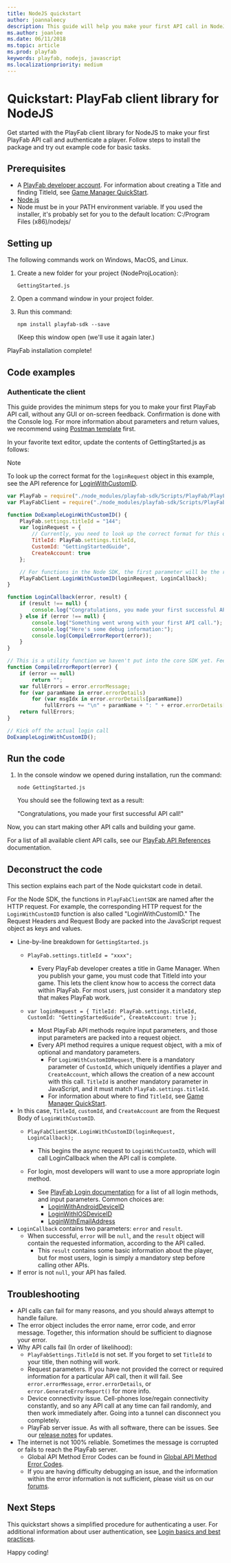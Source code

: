 ```yaml
---
title: NodeJS quickstart
author: joannaleecy
description: This guide will help you make your first API call in NodeJS.
ms.author: joanlee
ms.date: 06/11/2018
ms.topic: article
ms.prod: playfab
keywords: playfab, nodejs, javascript
ms.localizationpriority: medium
---
```


# Quickstart: PlayFab client library for NodeJS

Get started with the PlayFab client library for NodeJS to make your first PlayFab API call and authenticate a player. Follow steps to install the package and try out example code for basic tasks.



## Prerequisites

- A [PlayFab developer account](https://developer.playfab.com/en-us/sign-up). For information about creating a Title and finding TitleId, see [Game Manager QuickStart](../../gamemanager/quickstart.md).
- [Node.js](https://nodejs.org/en/download/)
- Node must be in your PATH environment variable. If you used the installer, it's probably set for you to the default location: C:/Program Files (x86)/nodejs/



## Setting up

The following commands work on Windows, MacOS, and Linux.

1. Create a new folder for your project {NodeProjLocation}:

   `GettingStarted.js`

2. Open a command window in your project folder.

3. Run this command:

   `npm install playfab-sdk --save`

   (Keep this window open (we'll use it again later.)

PlayFab installation complete!



## Code examples

### Authenticate the client

This guide provides the minimum steps for you to make your first PlayFab API call, without any GUI or on-screen feedback. Confirmation is done with the Console log. For more information about parameters and return values, we recommend using [Postman template](../postman/postman-quickstart.md) first. 

In your favorite text editor, update the contents of GettingStarted.js as follows:

> [!NOTE]
> To look up the correct format for the `loginRequest` object in this example, see the API reference for [LoginWithCustomID](xref:titleid.playfabapi.com.client.authentication.loginwithcustomid).  

```javascript
var PlayFab = require("./node_modules/playfab-sdk/Scripts/PlayFab/PlayFab");
var PlayFabClient = require("./node_modules/playfab-sdk/Scripts/PlayFab/PlayFabClient");

function DoExampleLoginWithCustomID() {
    PlayFab.settings.titleId = "144";
    var loginRequest = {
        // Currently, you need to look up the correct format for this object in the API reference for LoginWithCustomID. The Request Headers and Request Body are included as keys and values in the request object.
        TitleId: PlayFab.settings.titleId,
        CustomId: "GettingStartedGuide",
        CreateAccount: true
    };

    // For functions in the Node SDK, the first parameter will be the request object and the second parameter will be the callback function. The callback function executes after the request returns.
    PlayFabClient.LoginWithCustomID(loginRequest, LoginCallback);
}

function LoginCallback(error, result) {
    if (result !== null) {
        console.log("Congratulations, you made your first successful API call!");
    } else if (error !== null) {
        console.log("Something went wrong with your first API call.");
        console.log("Here's some debug information:");
        console.log(CompileErrorReport(error));
    }
}

// This is a utility function we haven't put into the core SDK yet. Feel free to use it.
function CompileErrorReport(error) {
    if (error == null)
        return "";
    var fullErrors = error.errorMessage;
    for (var paramName in error.errorDetails)
        for (var msgIdx in error.errorDetails[paramName])
            fullErrors += "\n" + paramName + ": " + error.errorDetails[paramName][msgIdx];
    return fullErrors;
}

// Kick off the actual login call
DoExampleLoginWithCustomID();
```



## Run the code

1. In the console window we opened during installation, run the command:
  
    `node GettingStarted.js`

    You should see the following text as a result:  

    "Congratulations, you made your first successful API call!"

Now, you can start making other API calls and building your game.

For a list of all available client API calls, see our [PlayFab API References](../../api-references/index.md) documentation.



## Deconstruct the code

This section explains each part of the Node quickstart code in detail.

For the Node SDK, the functions in `PlayFabClientSDK` are named after the HTTP request. For example, the corresponding HTTP request for the `LoginWithCustomID` function is also called "LoginWithCustomID." The Request Headers and Request Body are packed into the JavaScript request object as keys and values.

- Line-by-line breakdown for `GettingStarted.js`
  - `PlayFab.settings.titleId = "xxxx";`
    - Every PlayFab developer creates a title in Game Manager. When you publish your game, you must code that TitleId into your game. This lets the client know how to access the correct data within PlayFab. For most users, just consider it a mandatory step that makes PlayFab work.

  - `var loginRequest = { TitleId: PlayFab.settings.titleId, CustomId: "GettingStartedGuide", CreateAccount: true };`
    - Most PlayFab API methods require input parameters, and those input parameters are packed into a request object.
    - Every API method requires a unique request object, with a mix of optional and mandatory parameters.
      - For `LoginWithCustomIDRequest`, there is a mandatory parameter of `CustomId`, which uniquely identifies a player and `CreateAccount`, which allows the creation of a new account with this call. `TitleId` is another mandatory parameter in JavaScript, and it must match `PlayFab.settings.titleId`.
      - For information about where to find `TitleId`, see [Game Manager QuickStart](../../gamemanager/quickstart.md).
- In this case, `TitleId`,  `customId`, and `CreateAccount` are from the Request Body of `LoginWithCustomID`.
  - `PlayFabClientSDK.LoginWithCustomID(loginRequest, LoginCallback);`
    - This begins the async request to `LoginWithCustomID`, which will call LoginCallback when the API call is complete.

  - For login, most developers will want to use a more appropriate login method.
    - See [PlayFab Login documentation](xref:titleid.playfabapi.com.client.authentication) for a list of all login methods, and input parameters. Common choices are:
      - [LoginWithAndroidDeviceID](xref:titleid.playfabapi.com.client.authentication.loginwithandroiddeviceid)
      - [LoginWithIOSDeviceID](xref:titleid.playfabapi.com.client.authentication.loginwithiosdeviceid)
      - [LoginWithEmailAddress](xref:titleid.playfabapi.com.client.authentication.loginwithemailaddress)
- `LoginCallback` contains two parameters: `error` and `result`.
  - When successful, `error` will be `null`, and the `result` object will contain the requested information, according to the API called.
    - This `result` contains some basic information about the player, but for most users, login is simply a mandatory step before calling other APIs.
- If error is not `null`, your API has failed.



## Troubleshooting

- API calls can fail for many reasons, and you should always attempt to handle failure.
- The error object includes the error name, error code, and error message. Together, this information should be sufficient to diagnose your error.
- Why API calls fail (In order of likelihood):
  - `PlayFabSettings.TitleId` is not set. If you forget to set `TitleId` to your title, then nothing will work.
  - Request parameters. If you have not provided the correct or required information for a particular API call, then it will fail. See `error.errorMessage`, `error.errorDetails`, or `error.GenerateErrorReport()` for more info.
  - Device connectivity issue. Cell-phones lose/regain connectivity constantly, and so any API call at any time can fail randomly, and then work immediately after. Going into a tunnel can disconnect you completely.
  - PlayFab server issue. As with all software, there can be issues. See our [release notes](../../release-notes/index.md) for updates.
- The internet is not 100% reliable. Sometimes the message is corrupted or fails to reach the PlayFab server.
  - Global API Method Error Codes can be found in [Global API Method Error Codes](../../api-references/global-api-method-error-codes.md).
  - If you are having difficulty debugging an issue, and the information within the error information is not sufficient, please visit us on our [forums](https://community.playfab.com/index.html).



## Next Steps

This quickstart shows a simplified procedure for authenticating a user. For additional information about user authentication, see [Login basics and best practices](../../features/authentication/login/login-basics-best-practices.md).

Happy coding!
